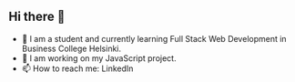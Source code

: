 ## Hi there 👋

- 🌱 I am a student and currently learning Full Stack Web Development in Business College Helsinki.
- 🔭 I am working on my JavaScript project. 
- 📫 How to reach me: LinkedIn  
